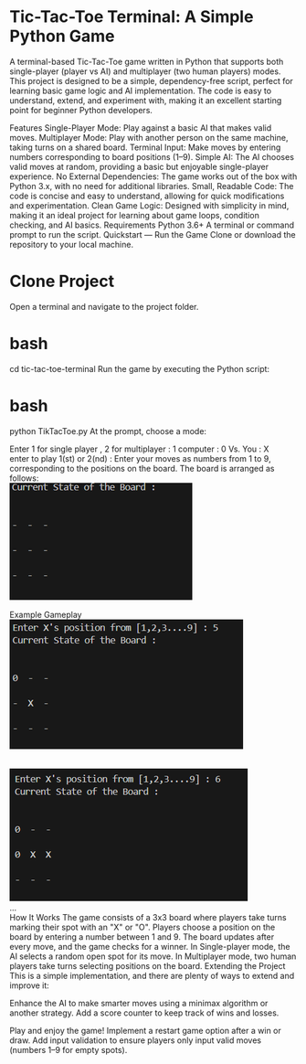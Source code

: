 # Tic-Tac-Toe Terminal: A Simple Python Game

A terminal-based Tic-Tac-Toe game written in Python that supports both single-player (player vs AI) and multiplayer (two human players) modes. This project is designed to be a simple, dependency-free script, perfect for learning basic game logic and AI implementation. The code is easy to understand, extend, and experiment with, making it an excellent starting point for beginner Python developers.

Features
Single-Player Mode: Play against a basic AI that makes valid moves.
Multiplayer Mode: Play with another person on the same machine, taking turns on a shared board.
Terminal Input: Make moves by entering numbers corresponding to board positions (1–9).
Simple AI: The AI chooses valid moves at random, providing a basic but enjoyable single-player experience.
No External Dependencies: The game works out of the box with Python 3.x, with no need for additional libraries.
Small, Readable Code: The code is concise and easy to understand, allowing for quick modifications and experimentation.
Clean Game Logic: Designed with simplicity in mind, making it an ideal project for learning about game loops, condition checking, and AI basics.
Requirements
Python 3.6+
A terminal or command prompt to run the script.
Quickstart — Run the Game
Clone or download the repository to your local machine.

# Clone Project
Open a terminal and navigate to the project folder.

# bash
cd tic-tac-toe-terminal
Run the game by executing the Python script:

# bash
python TikTacToe.py
At the prompt, choose a mode:

Enter 1 for single player , 2 for multiplayer : 1
computer : 0 Vs. You : X       
enter to play 1(st) or 2(nd) :
Enter your moves as numbers from 1 to 9, corresponding to the positions on the board. The board is arranged as follows:
<br>
<img width="320" height="205" alt="1" src="Related Photoes/1.PNG" />


Example Gameplay
<br>
<img width="409" height="227" alt="2" src="Related Photoes/2.PNG" />

<br>
<img width="417" height="232" alt="3" src="Related Photoes/3.PNG" />
<br>
...
<br>
How It Works
The game consists of a 3x3 board where players take turns marking their spot with an "X" or "O".
Players choose a position on the board by entering a number between 1 and 9. The board updates after every move, and the game checks for a winner.
In Single-player mode, the AI selects a random open spot for its move.
In Multiplayer mode, two human players take turns selecting positions on the board.
Extending the Project
This is a simple implementation, and there are plenty of ways to extend and improve it:

Enhance the AI to make smarter moves using a minimax algorithm or another strategy.
Add a score counter to keep track of wins and losses.


Play and enjoy the game!
Implement a restart game option after a win or draw.
Add input validation to ensure players only input valid moves (numbers 1–9 for empty spots).
